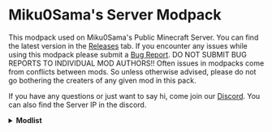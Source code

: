 # Miku0Sama's Server Modpack
This modpack used on Miku0Sama's Public Minecraft Server.
You can find the latest version in the [Releases](https://github.com/Miku0Sama/Mikus-Server-Modpack/releases) tab.
If you encounter any issues while using this modpack please submit a [Bug Report](https://github.com/Miku0Sama/Mikus-Server-Modpack/issues/new?assignees=Miku0Sama&labels=bug&template=bug-report.md&title=%5BBUG%5D).
DO NOT SUBMIT BUG REPORTS TO INDIVIDUAL MOD AUTHORS!!
Often issues in modpacks come from conflicts between mods. So unless otherwise advised, please do not go bothering the creaters of any given mod in this pack.

If you have any questions or just want to say hi, come join our [Discord](https://discord.gg/acSw3Q2cxYvYN74). You can also find the Server IP in the discord.

<details><summary><b>Modlist</b></summary><p>
  
  - 3D Skin Layers (by tr7zw)
  - Additional Additions (by Dqu1J)
  - Additional Bars (by Gamma1772)
  - Adorn (by Juuz)
  - Advancements Enlarger (by shedaniel)
  - AdventureZ (by Globox_Z)
  - Amplified Nether (by Starmute)
  - Animal Feeding Trough (by Slexom)
  - Animatica (by FoundationGames)
  - Applied Energistics 2 (by TeamAppliedEnergistics)
  - Arcanus (by ComradeCammie)
  - Architect's Palette(by Jsburg & Slomaxonical)
  - Architectury (by shedaniel)
  - AttributeFix (by Darkhax)
  - Axolotl item Fix (by ColdLavaLamp)
  - BackSlot (by Globox_Z)
  - BackSlot Addon (by Globox_z)
  - Bad Wither No Cookie! Reloaded (by driodicus, Kreezxil, Eleksploded)
  - Balm (by BlayTheNinth)
  - Basic Shields (by CrimsonDawn45)
  - BCLib (by paulevs, Quiqueck, Bulldog83)
  - Beehive Tooltips (by EDToaster)
  - Beenfo (by Giselbaer)
  - Better End (by paulevs, Bulldog83, Frank, Edos, Yuki, Seaward, Firel)
  - Better Nether (by paulevs)
  - Better Ping Display (by Quintinity)
  - Better Spawner Control (by Rick South)
  - Better Third Person (by Socolio, DreenDex)
  - BetterCompatibilityChecker (by Gaz_)
  - BetterF3 (by cominixo, TreyRuffy)
  - BetterSleeping (by NebelNidas, TacoMonkey, thefirethirteen, ExtraCrafTX)
  - Bewitchment (by MoriyaShiine, cybercat5555)
  - BlastingSand (by 1 Block Microwave)
  - Blockus (by Brandcraft06)
  - Blur (by tterrag1098, Pyrofab, Motschen)
  - Bosses of Mass Destruction (by Barribob)
  - Bountiful (by Ejektaflex)
  - Break Progress (by haykam821)
  - The Bumblezone (by TelepathicGrunt)
  - Cake Mod (by Link4real)
  - Camp Chair (by DmitryLovin!)
  - Capybara (by ZestyBlaze, Coda1552)
  - Caracal mob (by AqUpd, Maity, u/SociopathyKathy)
  - Carrier (by GabrielOlvH)
  - Chat Heads (by dzwdz)
  - Cherished Worlds (by C4)
  - Chisels & Bits (by OrionDevelopment)
  - clickadv mod (by someaddon)
  - Client Tweaks (by BlayTheNinth)
  - Cloth Config v6 (by shedaniel)
  - Clumps (by Jaredlll08)
  - Collective (by Rick South)
  - Comforts (by C4)
  - Companion (by Snowee)
  - Consistency Plus (by Cart3r1234)
  - Continuity (by Pepper_bell)
  - Controlling (by Jaredlll08)
  - Crawl (by fewizz, McSkinnerOG, Chocohead)
  - Croptopia (by Thonk, Rainbocraft2)
  - Dark Enchanting (by Frqnny)
  - DarkPaintings (by Darkhax)
  - Dawn API (by Hugman, YanisBft)
  - DeathLog (by glisco)
  - Deep Mob Learning: Refabricated (by NathanPB, IterationFunk)
  - Deepslate Cutting (by NoComment1105)
  - DragonLoot (by Pois1x, Globox_Z)
  - Drippy Loading Screen (by Keksuccino)
  - Dynamic View Mod (by Someaddon)
  - Earth2Java (by Slexom)
  - Easy Magic (by Fuzs)
  - Eating Animation (by theone_ss, spusik_, PinkGoosik, DoctorNight1)
  - Elytra Trinket (by C4)
  - Enchant the Rainbow (by Pepperoni__Jabroni__)
  - Enchanted ToolTips (by Kyrptonaught)
  - Enchanted Vertical Slabs (by Enchanted Games)
  - Enchantment Lore (by supersaiyansubtlety)
  - EnchantmentDescriptions (by Darkhax)
  - End Goblin Traders (by Jab125, hat)
  - Enhanced Attack Indicator (by Minenash)
  - Enhanced Celestials (by Corgi Taco)
  - EntityCulling (by tr7zw)
  - Equipment Compare (by Grend)
  - Experience Bug Fix (by Mactso, Lupicus)
  - Fabric API (by FabricMC)
  - Fabric Language Kotlin (by Nikky)
  - Fabric Seasons (by D4rkness_King)
  - Fabric Shield Lib (by CrimsonDawn45)
  - Falling Leaves (by Fourmisain, BrekiTomasson, RandomMcSomthin)
  - FallingTree (by RakSrinaNa)
  - Fancy Menu (by Keksuccino)
  - FastFurnace (by Tfarecnim, ShadowsOfFire)
  - Feature NBT Deadlock Be Gone (by TelepathicGrunt)
  - FerriteCore (by malte0811)
  - Firework Frenzy (by Cammie)
  - Floral Flair (by Ibex#3641, MiteBeMana\#9073, \_JWX#6969, SirSuper_#1261, MiteBeParker#6811)
  - Forge Config API Port (by LexManos, cpw, Fuzs)
  - ForgottenRecipes (by Affehund)
  - Friends&Foes (by Faboslav)
  - Geckolib (by Gecko, Eliot, AzureDoom, Hydos)
  - Glassential (by Lykrast, UpcraftLP)
  - Go Fish (by Draylar)
  - Gobber2 (by Kevin Pugh)
  - Goblin Traders (by hat, Jab125, MrCrayfish)
  - The Graveyard (by Finallion)
  - Grizzly Bear mob (by AqUpd, Xeller, glowsand)
  - Guild (by Fulmineo)
  - Guns Without Roses (by Lykrast)
  - Heartbound (Apace, SattesKrokodil)
  - Highligher (by Grend)
  - HollowWoods (by Costamiri)
  - Horse Info (by Pancham138)
  - Horse Stats Vanilla (by lumpyMonkey)
  - Iceberg (by Grend)
  - Illuminations (by doctor4t)
  - Indium (by comp500)
  - Infusion Table (by jptrzy)
  - Inmis (by Draylar)
  - Inventory HUD + (by DmitryLovin)
  - Iris (by coderbot)
  - Kambrik (by Ejektaflex)
  - Kibe (by D4rkness_King)
  - Kiwi (by Snownee)
  - KleeSlabs (by BlayTheNinth)
  - Konkrete (by Keksuccino)
  - Krypton (by tuxed)
  - KubeJS (by LatvianModder)
  - LambdaBetterGrass (by LambdAurora)
  - LambDynamicLights (by LambdAurora)
  - LazyDFU (by tuxed)
  - Lithium (by JellySquid, 2No2Name)
  - Lovely Snails (by LambdAurora)
  - MC Dungeon Artifacts (by Choronosacaria, SeaOfPixels, SattesKrokodil, Patreons)
  - MC Dungeon Weapons (by Choronosacaria, Kluzzio, Kai1907, SeaOfPixels, Patreons)
  - Meet Your Fight (by Lykrast)
  - megane (by derin)
  - Milk+ (by Trupheus Jay)
  - Mini Effects (by Snownee)
  - Mod Menu (by Prospector, jackassmc, TerraformersMC)
  - More Axolotl Variants Mod (by Akashii_Kun)
  - More Axolotls (by KxmischesDomi, SR VRAXX)
  - More Banner Features (by KxmischesDomi)
  - More Geodes (by TheDeathlyCrow, SalveMundiProd)
  - More Respawn Anchors (by cominixo)
  - MoreVillagers (by SameButDifferent, PhoenixVX)
  - Mouse Tweaks (by Ivan Molodetskikh 'YaLTeR')
  - Mouse Wheelie (by Siphalor)
  - Nature's Compass (by ChaosTheDude)
  - Nears (by DP, OmayPaty)
  - Nether Wart Block (by 1 Block Microwave)
  - NiceMod - New blocks (by MIUNO)
  - No Null Processors (by TelepathicGrunt)
  - No Telemetry (by kb1000)
  - Notes (by Xwy)
  - Ok Zoomer (by EnnuiL)
  - On Soul Fire (by MoriyaShiine)
  - OpenLoader (by Darkhax)
  - Origins (by Apace)
  - Origins - AddidtionalAdditions Addon (by LilyLicht & FinTheCat)
  - Origins - Croptopia Addon (by LilyLicht & FinTheCat)
  - Origins - DragonLoot Addon (by LilyLicht & FinTheCat)
  - Oxidized (by Safro)
  - oWo (by glisco, Noaaan)
  - Paintings++ (by Subaraki, StrikerRocker)
  - Patchouli (by Vazkii, williewillus)
  - Pehkui (by Virtuoel)
  - Phosphor (by JellySquid, PhiPro)
  - Pick Up Notifier (by Fuzs)
  - Piglin Emblem (by Dplayend)
  - Plushie Mod (by Link4real)
  - Polymorph (by C4)
  - Puzzles Lib (by Fuzs)
  - Quartz Elevator (by Aton-Kish)
  - Quick Shulker (by kyrptonaught)
  - Reload Audio Driver (by CJMinecraft01, JayJay1989BE)
  - Repurposed Structures (by TelepathicGrunt)
  - Rhino (by LatvianMaooder, Mozilla)
  - Roughly Enough Items (by shedaniel)
  - Roughly Enough Resources (by theorbtwo)
  - Runelic (by Drakhax)
  - Sculk Worm (by dinohunter0727)
  - Seed Fix + Terralith (by Starmute + Justsnoopy30)
  - Sentimentality 3 (by Skylor Beck)
  - Shulker Box Tooltip (by MisterPeModder)
  - Simple Rpc (by HypherionMC)
  - Skinned Lanters (by Nuxnux, Evoli_934, StevenPlayzz)
  - SkyLib (by Skylor Beck)
  - Snow Pig (by JustoPlayzz, Dayofpi, Uraneptus, Luz#8017)
  - Snow! Real Magic! (by Snownee)
  - Sodium (by JellySquid)
  - Sodium Extra (by FlashyReese)
  - Some Forge Patches Ported (by shedaniel)
  - spark (by Luck)
  - Spice of Fabric (by Siphalor CoolMineman, halotroop2288)
  - Stoneholm (by TheGrimsey)
  - Terrarian Slimes (by D4rkness_King)
  - Third Person Crosshair (by ewewukek)
  - This Rocks! (by Motschen, TeamMidnightDust)
  - ThunkUtil (by Jab125)
  - Tiny Skeletons (by Fuzs)
  - Tom's Simple Storage Mod (by tom5454)
  - ToolStats (by Darkhax)
  - ToolTip Fix (by kyrtonaught, jptrzy)
  - TorchBowMod (by noriokun4649)
  - Towers of the Wild: Additions (by Aurelj)
  - Towers of the Wild: Reworked (by xPand4B, Rainerle3000)
  - Trading Post (by Fuzs)
  - Trinket of Undying (by C4)
  - Trinkets (by Emi, C4)
  - Twigs (by Ninni, Dopadream)
  - Universal Ores (by Hugman)
  - Unvoted & Shelved (by CursedCauldronMods, Dopadream, ItsBlackGear, Ninni, Orcinus)
  - Upgraded Ender Chests (by kyrptonaught)
  - Upgraded Shulers (by kyrptonaughts)
  - Urns (by Bernardozomer)
  - Vanilla Degus (by Yuto, Mariko, Miluše)
  - Vein Mining (by C4)
  - Villager Hats Mod (by PinkGoosik)
  - Villager Names (by Victor 'Yumantan', OverlordsIII, Fourmisain)
  - Visual Workbench (by Fuzs)
  - Visuality (by PinkGoosik)
  - VoidTotem (by Affehund)
  - VoidZ (by Globox_Z)
  - Wandering Collector (by Siphalor)
  - Waystones (by LordDeatHunter)
  - When Dungeons Arise (by Aurelj, DiamondTown & Zephyrusj)
  - The Wild Mod (by Osminooo, LiukRast, Xfrtrex, AlexTheDolphin0)
  - WMITAF (by ShaksterNano)
  - wthit (by derin, Nicholas "TehNut" Ignoffo, ProfMobius)
  - Xaero's Minimap (by Xaero96)
  - Xaero's World Map (by Xaero96)
  - XLPackets (by Tfarecnim)
  - XP Storage (by Pardys)
  - XP Storage - Trinkets (by Pardys)
  - You're in Grave Danger (by B1n4ry)
  
</p></details>
